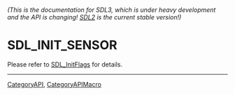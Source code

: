 ###### (This is the documentation for SDL3, which is under heavy development and the API is changing! [SDL2](https://wiki.libsdl.org/SDL2/) is the current stable version!)
# SDL_INIT_SENSOR

Please refer to [SDL_InitFlags](SDL_InitFlags) for details.

----
[CategoryAPI](CategoryAPI), [CategoryAPIMacro](CategoryAPIMacro)

